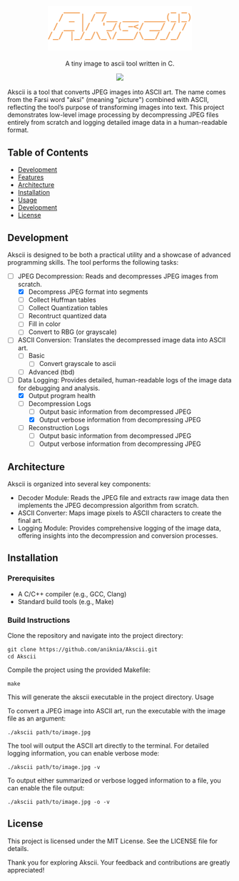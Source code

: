 <h3 align="center"><img src="img/logo.png" alt="logo" height="100px"></h3>

<p align="center">A tiny image to ascii tool written in C.</p>
  
<p align="center">
<a href="./LICENSE"><img src="https://img.shields.io/badge/license-MIT-blue.svg"></a>
</p>

Akscii is a tool that converts JPEG images into ASCII art. The name comes from the Farsi word "aksi" (meaning "picture") combined with ASCII, reflecting the tool’s purpose of transforming images into text. This project demonstrates low-level image processing by decompressing JPEG files entirely from scratch and logging detailed image data in a human-readable format.

## Table of Contents
- [Development](#Development)
- [Features](#Features)
- [Architecture](#Architecture)
- [Installation](#Installation)
- [Usage](#Usage)
- [Development](#Development)
- [License](#License)

## Development

Akscii is designed to be both a practical utility and a showcase of advanced programming skills. The tool performs the following tasks:

- [ ] JPEG Decompression: Reads and decompresses JPEG images from scratch.
  - [x] Decompress JPEG format into segments
  - [ ] Collect Huffman tables
  - [ ] Collect Quantization tables
  - [ ] Recontruct quantized data
  - [ ] Fill in color
  - [ ] Convert to RBG (or grayscale)
- [ ] ASCII Conversion: Translates the decompressed image data into ASCII art.
  - [ ] Basic
    - [ ] Convert grayscale to ascii
  - [ ] Advanced (tbd)
- [ ] Data Logging: Provides detailed, human-readable logs of the image data for debugging and analysis.
  - [x] Output program health
  - [ ] Decompression Logs
    - [ ] Output basic information from decompressed JPEG
    - [x] Output verbose information from decompressing JPEG
  - [ ] Reconstruction Logs
    - [ ] Output basic information from decompressed JPEG
    - [ ] Output verbose information from decompressing JPEG

## Architecture

Akscii is organized into several key components:
- Decoder Module: Reads the JPEG file and extracts raw image data then implements the JPEG decompression algorithm from scratch.
- ASCII Converter: Maps image pixels to ASCII characters to create the final art.
- Logging Module: Provides comprehensive logging of the image data, offering insights into the decompression and conversion processes.

## Installation
### Prerequisites

- A C/C++ compiler (e.g., GCC, Clang)
- Standard build tools (e.g., Make)

### Build Instructions

Clone the repository and navigate into the project directory:

    git clone https://github.com/aniknia/Akscii.git
    cd Akscii

Compile the project using the provided Makefile:

    make

This will generate the akscii executable in the project directory.
Usage

To convert a JPEG image into ASCII art, run the executable with the image file as an argument:

    ./akscii path/to/image.jpg

The tool will output the ASCII art directly to the terminal. For detailed logging information, you can enable verbose mode:

    ./akscii path/to/image.jpg -v

To output either summarized or verbose logged information to a file, you can enable the file output:

    ./akscii path/to/image.jpg -o -v

## License

This project is licensed under the MIT License. See the LICENSE file for details.

Thank you for exploring Akscii. Your feedback and contributions are greatly appreciated!
